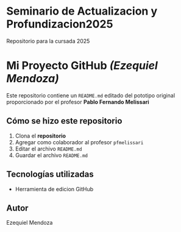 # Seminario de Actualizacion y Profundizacion2025
Repositorio para la cursada 2025

# Mi Proyecto GitHub **_(Ezequiel Mendoza)_**

Este repositorio contiene un `README.md` editado del pototipo original proporcionado por el profesor **Pablo Fernando Melissari**

## Cómo se hizo este repositorio
1. Clona el **repositorio**
2. Agregar como colaborador al profesor `pfmelissari`
3. Editar el archivo `README.md`
4. Guardar el archivo `README.md`

## Tecnologías utilizadas
- Herramienta de edicion GitHub

## Autor
Ezequiel Mendoza
